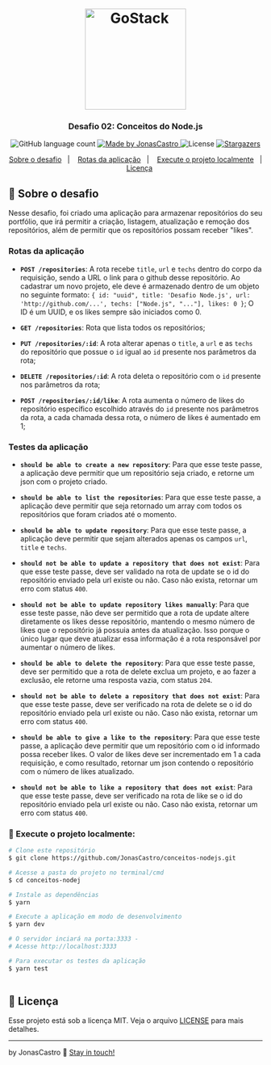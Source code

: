 
<h1 align="center">
    <img alt="GoStack" src="https://rocketseat-cdn.s3-sa-east-1.amazonaws.com/bootcamp-header.png" width="200px" />
</h1>

<h3 align="center">
  Desafio 02: Conceitos do Node.js
</h3>


<p align="center">
  <img alt="GitHub language count" src="https://img.shields.io/github/languages/count/jonascastro/conceitos-nodejs?color=%2304D361">

  <a href="https://www.linkedin.com/in/jonas-castro-b4044111a/">
    <img alt="Made by JonasCastro" src="https://img.shields.io/badge/made%20by-JonasCastro-%2304D361">
  </a>

  <img alt="License" src="https://img.shields.io/badge/license-MIT-%2304D361">

  <a href="https://github.com/JonasCastro/conceitos-nodejs/stargazers">
    <img alt="Stargazers" src="https://img.shields.io/github/stars/jonascastro/conceitos-nodejs?style=social">
  </a>
</p>

<p align="center">
  <a href="#rocket-sobre-o-desafio">Sobre o desafio</a>&nbsp;&nbsp;&nbsp;|&nbsp;&nbsp;&nbsp;
  <a href="#rotas-da-aplicação">Rotas da aplicação</a>&nbsp;&nbsp;&nbsp;|&nbsp;&nbsp;&nbsp;
    <a href="#checkered_flag-execute-o-projeto-localmente">Execute o projeto localmente</a>&nbsp;&nbsp;&nbsp;|&nbsp;&nbsp;&nbsp;
  <a href="#memo-licença">Licença</a>
</p>

## :rocket: Sobre o desafio

Nesse desafio, foi criado uma aplicação para armazenar repositórios do seu portfólio, que irá permitir a criação, listagem, atualização e remoção dos repositórios, além de permitir que os repositórios possam receber "likes".


### Rotas da aplicação

- **`POST /repositories`**: A rota recebe `title`, `url` e `techs` dentro do corpo da requisição, sendo a URL o link para o github desse repositório. Ao cadastrar um novo projeto, ele deve é armazenado dentro de um objeto no seguinte formato: `{ id: "uuid", title: 'Desafio Node.js', url: 'http://github.com/...', techs: ["Node.js", "..."], likes: 0 }`; O ID é um UUID, e os likes sempre são iniciados como 0.

- **`GET /repositories`**: Rota que lista todos os repositórios;

- **`PUT /repositories/:id`**: A rota alterar apenas o `title`, a `url` e as `techs` do repositório que possue o `id` igual ao `id` presente nos parâmetros da rota;

- **`DELETE /repositories/:id`**: A rota deleta o repositório com o `id` presente nos parâmetros da rota;

- **`POST /repositories/:id/like`**: A rota aumenta o número de likes do repositório específico escolhido através do `id` presente nos parâmetros da rota, a cada chamada dessa rota, o número de likes é aumentado em 1;

### Testes da aplicação

- **`should be able to create a new repository`**: Para que esse teste passe, a aplicação deve permitir que um repositório seja criado, e retorne um json com o projeto criado.

- **`should be able to list the repositories`**: Para que esse teste passe, a aplicação deve permitir que seja retornado um array com todos os repositórios que foram criados até o momento.

- **`should be able to update repository`**: Para que esse teste passe, a aplicação deve permitir que sejam alterados apenas os campos `url`, `title` e `techs`.

- **`should not be able to update a repository that does not exist`**: Para que esse teste passe, deve ser validado na rota de update se o id do repositório enviado pela url existe ou não. Caso não exista, retornar um erro com status `400`.

- **`should not be able to update repository likes manually`**: Para que esse teste passe, não deve ser permitido que a rota de update altere diretamente os likes desse repositório, mantendo o mesmo número de likes que o repositório já possuia antes da atualização. Isso porque o único lugar que deve atualizar essa informação é a rota responsável por aumentar o número de likes.

- **`should be able to delete the repository`**: Para que esse teste passe, deve ser permitido que a rota de delete exclua um projeto, e ao fazer a exclusão, ele retorne uma resposta vazia, com status `204`.

- **`should not be able to delete a repository that does not exist`**: Para que esse teste passe, deve ser verificado na rota de delete se o id do repositório enviado pela url existe ou não. Caso não exista, retornar um erro com status `400`.

- **`should be able to give a like to the repository`**: Para que esse teste passe, a aplicação deve permitir que um repositório com o id informado possa receber likes. O valor de likes deve ser incrementado em 1 a cada requisição, e como resultado, retornar um json contendo o repositório com o número de likes atualizado.

- **`should not be able to like a repository that does not exist`**: Para que esse teste passe, deve ser verificado na rota de like se o id do repositório enviado pela url existe ou não. Caso não exista, retornar um erro com status `400`.

### :checkered_flag: Execute o projeto localmente:

```bash
# Clone este repositório
$ git clone https://github.com/JonasCastro/conceitos-nodejs.git

# Acesse a pasta do projeto no terminal/cmd
$ cd conceitos-nodej

# Instale as dependências
$ yarn

# Execute a aplicação em modo de desenvolvimento
$ yarn dev

# O servidor inciará na porta:3333 - 
# Acesse http://localhost:3333

# Para executar os testes da aplicação
$ yarn test
 
```
## :memo: Licença

Esse projeto está sob a licença MIT. Veja o arquivo [LICENSE](LICENSE) para mais detalhes.

---

by JonasCastro :wave: [Stay in touch!](https://www.linkedin.com/in/jonas-castro-b4044111a/)
